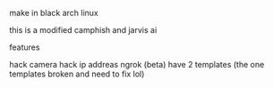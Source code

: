 make in black arch linux



this is a modified camphish and jarvis ai

features

hack camera
hack ip addreas
ngrok (beta)
have 2 templates (the one templates broken and need to fix lol)

